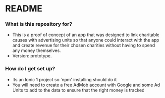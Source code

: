 # README #

### What is this repository for? ###

* This is a proof of concept of an app that was designed to link charitable causes with advertising units so that anyone could interact with the app and create revenue for their chosen charities without having to spend any money themselves.
* Version: prototype.

### How do I get set up? ###

* Its an Ionic 1 project so 'npm' installing should do it
* You will need to create a free AdMob account with Google and some Ad Units to add to the data to ensure that the right money is tracked 
